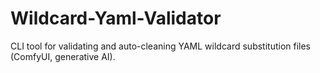 # Wildcard-Yaml-Validator
CLI tool for validating and auto-cleaning YAML wildcard substitution files (ComfyUI, generative AI).
